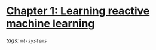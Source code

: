# [Chapter 1: Learning reactive machine learning](https://hackmd.io/@distributed-systems-engineering/reactive-ml-sytems-ch1)

###### tags: `ml-systems`

